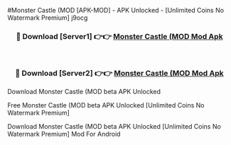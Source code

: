 #Monster Castle (MOD [APK-MOD] - APK Unlocked - [Unlimited Coins No Watermark Premium] j9ocg



<div align="center">

<h3>🔴 Download [Server1] 👉👉 <a href="https://momento.my/?title=Monster_Castle_(MOD">Monster Castle (MOD Mod Apk</a></h3><br>

<h3>🔴 Download [Server2] 👉👉 <a href="https://momento.my/?title=Monster_Castle_(MOD">Monster Castle (MOD Mod Apk</a></h3>
</div>



Download Monster Castle (MOD beta APK Unlocked

Free Monster Castle (MOD beta APK Unlocked [Unlimited Coins No Watermark Premium]

Download Monster Castle (MOD beta APK Unlocked [Unlimited Coins No Watermark Premium] Mod For Android
